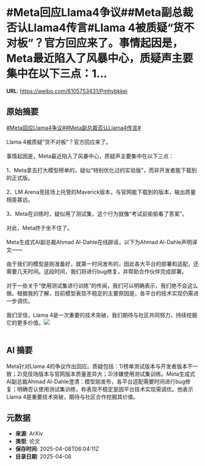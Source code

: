 # #Meta回应Llama4争议##Meta副总裁否认Llama4传言#Llama 4被质疑“货不对板”？官方回应来了。事情起因是，Meta最近陷入了风暴中心，质疑声主要集中在以下三点：1...

**URL**: https://weibo.com/6105753431/Pmhvbkkei

## 原始摘要

<a href="https://m.weibo.cn/search?containerid=231522type%3D1%26t%3D10%26q%3D%23Meta%E5%9B%9E%E5%BA%94Llama4%E4%BA%89%E8%AE%AE%23&amp;extparam=%23Meta%E5%9B%9E%E5%BA%94Llama4%E4%BA%89%E8%AE%AE%23" data-hide=""><span class="surl-text">#Meta回应Llama4争议#</span></a><a href="https://m.weibo.cn/search?containerid=231522type%3D1%26t%3D10%26q%3D%23Meta%E5%89%AF%E6%80%BB%E8%A3%81%E5%90%A6%E8%AE%A4Llama4%E4%BC%A0%E8%A8%80%23&amp;extparam=%23Meta%E5%89%AF%E6%80%BB%E8%A3%81%E5%90%A6%E8%AE%A4Llama4%E4%BC%A0%E8%A8%80%23" data-hide=""><span class="surl-text">#Meta副总裁否认Llama4传言#</span></a><br><br>Llama 4被质疑“货不对板”？官方回应来了。<br><br>事情起因是，Meta最近陷入了风暴中心，质疑声主要集中在以下三点：<br><br>1、Meta拿去打大模型榜单的，疑似“特别优化过的实验版”，而非开发者能下载到的正式版。<br><br>2、LM Arena竞技场上托管的Maverick版本，与官网能下载到的版本，输出质量相差甚远。<br><br>3、Meta在训练时，疑似用了测试集，这个行为就像“考试前偷偷看了答案”。<br><br>对此，Meta终于坐不住了。<br><br>Meta生成式AI副总裁Ahmad Al-Dahle在线辟谣，以下为Ahmad Al-Dahle声明译文——<br><br>由于我们的模型是刚准备好，就第一时间发布的，因此各大平台的部署和适配，还需要几天时间。这段时间，我们将进行bug修复，并帮助合作伙伴完成部署。<br><br>对于一些关于“使用测试集进行训练”的传闻，我们可以明确表示，我们绝不会这么做。根据我的了解，目前模型表现不稳定的主要原因是，各平台的技术实现仍需进一步调优。<br><br>我们坚信，Llama 4是一次重要的技术突破，我们期待与社区共同努力，持续挖掘它的更多价值。<img style="" src="https://tvax2.sinaimg.cn/large/006Fd7o3gy1i0971l4p9tj30zw0rktlo.jpg" referrerpolicy="no-referrer"><br><br>

## AI 摘要

Meta针对Llama 4的争议作出回应。质疑包括：1)榜单测试版本与开发者版本不一致；2)竞技场版本与官网版本质量差异大；3)涉嫌使用测试集训练。Meta生成式AI副总裁Ahmad Al-Dahle澄清：模型刚发布，各平台适配需要时间进行bug修复；明确否认使用测试集训练，称表现不稳定是因平台技术实现需调优。他表示Llama 4是重要技术突破，期待与社区合作挖掘其价值。

## 元数据

- **来源**: ArXiv
- **类型**: 论文
- **保存时间**: 2025-04-08T06:04:11Z
- **目录日期**: 2025-04-08
